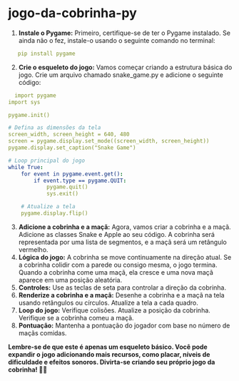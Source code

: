 # jogo-da-cobrinha-py

1. **Instale o Pygame:** Primeiro, certifique-se de ter o Pygame instalado. Se ainda não o fez, instale-o usando o seguinte comando no terminal:
```yaml
   pip install pygame
```
 2. **Crie o esqueleto do jogo:** Vamos começar criando a estrutura básica do jogo. Crie um arquivo chamado snake_game.py e adicione o seguinte código:
```yaml
  import pygame
import sys

pygame.init()

# Defina as dimensões da tela
screen_width, screen_height = 640, 480
screen = pygame.display.set_mode((screen_width, screen_height))
pygame.display.set_caption("Snake Game")

# Loop principal do jogo
while True:
    for event in pygame.event.get():
        if event.type == pygame.QUIT:
            pygame.quit()
            sys.exit()

    # Atualize a tela
    pygame.display.flip()
```
3. **Adicione a cobrinha e a maçã:** Agora, vamos criar a cobrinha e a maçã. Adicione as classes Snake e Apple ao seu código. A cobrinha será representada por uma lista de segmentos, e a maçã será um retângulo vermelho.
4. **Lógica do jogo:**
A cobrinha se move continuamente na direção atual.
Se a cobrinha colidir com a parede ou consigo mesma, o jogo termina.
Quando a cobrinha come uma maçã, ela cresce e uma nova maçã aparece em uma posição aleatória.
5. **Controles:**
Use as teclas de seta para controlar a direção da cobrinha.
6. **Renderize a cobrinha e a maçã:**
Desenhe a cobrinha e a maçã na tela usando retângulos ou círculos.
Atualize a tela a cada quadro.
7. **Loop do jogo:**
Verifique colisões.
Atualize a posição da cobrinha.
Verifique se a cobrinha comeu a maçã.
8. **Pontuação:**
Mantenha a pontuação do jogador com base no número de maçãs comidas.

**Lembre-se de que este é apenas um esqueleto básico. Você pode expandir o jogo adicionando mais recursos, como placar, níveis de dificuldade e efeitos sonoros. Divirta-se criando seu próprio jogo da cobrinha! 🐍🍎**

